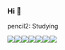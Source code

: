 ### Hi 👋

<!--
**ssongcookie/ssongcookie** is a ✨ _special_ ✨ repository because its `README.md` (this file) appears on your GitHub profile.

Here are some ideas to get you started:

- 🔭 I’m currently working on ...
- 🌱 I’m currently learning ...
- 👯 I’m looking to collaborate on ...
- 🤔 I’m looking for help with ...
- 💬 Ask me about ...
- 📫 How to reach me: ...
- 😄 Pronouns: ...
- ⚡ Fun fact: ...
-->

pencil2: Studying
<!-- ![jQuery] -->
<img src="https://img.shields.io/badge/jquery-%230769AD.svg?style=for-the-badge&logo=jquery&logoColor=white"/><!-- ![Spring] --><img src="https://img.shields.io/badge/spring-%236DB33F.svg?style=for-the-badge&logo=spring&logoColor=white"/><!--![Thymeleaf] --><img src="https://img.shields.io/badge/Thymeleaf-%23005C0F.svg?style=for-the-badge&logo=Thymeleaf&logoColor=white"/><!-- ![CSS3] --><img src="https://img.shields.io/badge/css3-%231572B6.svg?style=for-the-badge&logo=css3&logoColor=white"/><!-- ![HTML5] --><img src="https://img.shields.io/badge/html5-%23E34F26.svg?style=for-the-badge&logo=html5&logoColor=white"/><!-- ![Java] --><img src="https://img.shields.io/badge/java-%23ED8B00.svg?style=for-the-badge&logo=java&logoColor=white"/><!-- ![JavaScript] --><img src="https://img.shields.io/badge/javascript-%23323330.svg?style=for-the-badge&logo=javascript&logoColor=%23F7DF1E"/>
